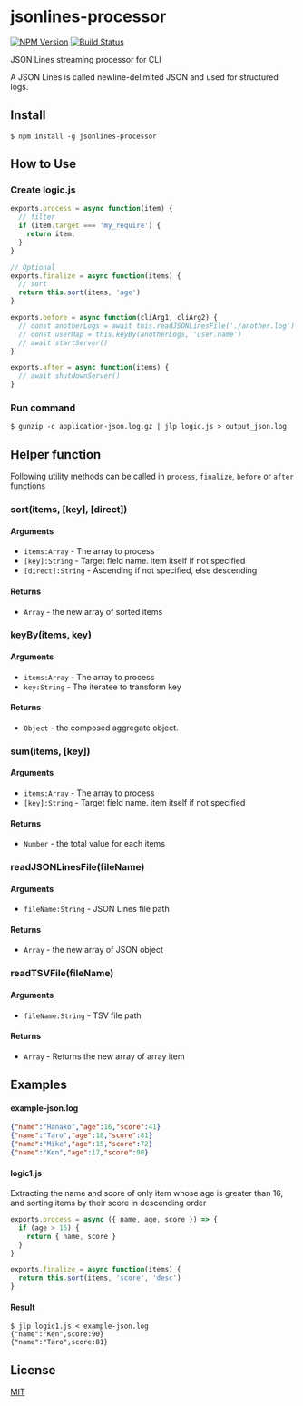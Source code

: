 # jsonlines-processor

[![NPM Version][npm-image]][npm-url]
[![Build Status](https://travis-ci.org/tilfin/jsonlines-processor.svg?branch=master)](https://travis-ci.org/tilfin/jsonlines-processor)

JSON Lines streaming processor for CLI

A JSON Lines is called newline-delimited JSON and used for structured logs.

## Install

```
$ npm install -g jsonlines-processor
```

## How to Use

### Create logic.js

```js
exports.process = async function(item) {
  // filter
  if (item.target === 'my_require') {
    return item;
  }
}

// Optional
exports.finalize = async function(items) {
  // sort
  return this.sort(items, 'age')
}

exports.before = async function(cliArg1, cliArg2) {
  // const anotherLogs = await this.readJSONLinesFile('./another.log')
  // const userMap = this.keyBy(anotherLogs, 'user.name')
  // await startServer()
}

exports.after = async function(items) {
  // await shutdownServer()
}
```

### Run command

```
$ gunzip -c application-json.log.gz | jlp logic.js > output_json.log
```

## Helper function

Following utility methods can be called in `process`, `finalize`, `before` or `after` functions

### sort(items, [key], [direct])

#### Arguments

* `items:Array` - The array to process
* `[key]:String` - Target field name. item itself if not specified
* `[direct]:String` - Ascending if not specified, else descending

#### Returns

* `Array` - the new array of sorted items

### keyBy(items, key)

#### Arguments

* `items:Array` - The array to process
* `key:String` - The iteratee to transform key

#### Returns

* `Object` - the composed aggregate object.

### sum(items, [key])

#### Arguments

* `items:Array` - The array to process
* `[key]:String` - Target field name. item itself if not specified

#### Returns

* `Number` - the total value for each items

### readJSONLinesFile(fileName)

#### Arguments

* `fileName:String` - JSON Lines file path

#### Returns

* `Array` - the new array of JSON object

### readTSVFile(fileName)

#### Arguments

* `fileName:String` - TSV file path

#### Returns

* `Array` - Returns the new array of array item

## Examples

#### example-json.log

```json
{"name":"Hanako","age":16,"score":41}
{"name":"Taro","age":18,"score":81}
{"name":"Mike","age":15,"score":72}
{"name":"Ken","age":17,"score":90}
```

#### logic1.js

Extracting the name and score of only item whose age is greater than 16, and sorting items by their score in descending order

```js
exports.process = async ({ name, age, score }) => {
  if (age > 16) {
    return { name, score }
  }
}

exports.finalize = async function(items) {
  return this.sort(items, 'score', 'desc')
}
```

#### Result

```
$ jlp logic1.js < example-json.log
{"name":"Ken",score:90}
{"name":"Taro",score:81}
```

## License

  [MIT](LICENSE)

[npm-image]: https://img.shields.io/npm/v/jsonlines-processor.svg
[npm-url]: https://npmjs.org/package/jsonlines-processor
